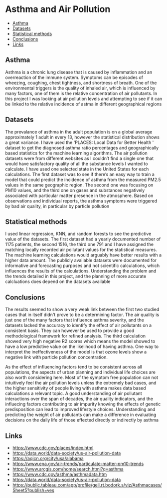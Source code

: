 # Asthma and Air Pollution

* [Asthma](#asthma)
* [Datasets](#datasets)
* [Statistical methods](#statistical-methods)
* [Conclusions](#conclusions)
* [Links](#links)



## Asthma
Asthma is a chronic lung disease that is caused by inflammation and an overreaction of the immune system. Symptoms can be episodes of wheezing, coughing, chest tightness, and shortness of breath. One of the environmental triggers is the quality of inhaled air, which is influenced by many factors, one of them is the relative concentration of air pollutants. In this project I was looking at air pollution levels and attempting to see if it can be linked to the relative incidence of astma in different geographical regions


## Datasets
The prevalance of asthma in the adult population is on a global average approximately 1 adult in every 13, however the statistical distribution shows a great variance. I have used the 'PLACES: Local Data for Better Health ' dataset to get the diagnosed asthma ratio percentages and geographically based statistics for the machine learning algorithms. The air pollution datasets were from different websites as I couldn’t find a single one that would have satisfactory quality of all the substance levels I wanted to calculate. I have used one selected state in the United States for each calculations. The first dataset was to see if there’s an easy way to train a model that could predict the incidence of asthma from the measured PM2.5 values in the same geographic region. The second one was focusing on PM10 values, and the third one on gases and substances negatively associated with particular matter presence in the atmosphere. Based on observations and individual reports, the asthma symptoms were triggered by bad air quality, in particular by particle pollution 


## Statistical methods
I used linear regression, KNN, and random forests to see the predictive value of the datasets. The first dataset had a yearly documented number of 1175 patients, the second 1516, the third one 791 and I have assigned the matching locally recorded air pollutant values for the statistical measures. The machine learning calculations would arguably have better results with a higher data amount. The publicly available datasets were documented for informative and forecasting purposes and not scientific calculations, which influences the results of the calculations. Understanding the problem and the trends detailed in this project, and the planning of more accurate calcluations does depend on the datasets available

## Conclusions
The results seemed to show a very weak link between the first two studied cases that in itself didn't prove to be a determining factor. The air quality is just one of the many factors that influence asthma severity, and the datasets lacked the accuracy to identify the effect of air pollutants on a consistent basis. They can however be used to provide a good methodological framework for refined analysis. The third calculation showed very high negative R2 scores which means the model showed to have a low predictive value on the likelihood of having asthma. One way to interpret the ineffectiveness of the model is that ozone levels show a negative link with particle pollution concentration. 

As the effect of influencing factors tend to be consistent across all populations, the aspects of urban planning and individual life choices are also worth considering here. Most of the symptom free population can not intuitively feel the air pollution levels unless the extremely bad cases, and the higher sensitivity of people living with asthma makes data based calculations a relevant topic. A good understanding of air pollutant interactions over the span of decades, the air quality indicators, and the influecing factors contributing to air impurity knowing the effects of genetic predisposition can lead to improved lifestyle choices. Understanding and predicting the weight of air pollutants can make a difference in evaluating decisions on the daily life of those effected directly or indirectly by asthma 

## Links
* https://www.cdc.gov/places/index.html
* https://data.world/data-society/us-air-pollution-data
* https://aqicn.org/city/usa/alabama
* https://www.epa.gov/air-trends/particulate-matter-pm10-trends
* https://www.arcgis.com/home/search.html?q=asthma
* https://www.cdc.gov/asthma/asthmadata.htm
* https://data.world/data-society/us-air-pollution-data
* https://public.tableau.com/app/profile/gell.rt.bodork.s/viz/Asthmacases/Sheet5?publish=yes
